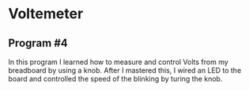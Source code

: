 # Voltemeter 
## Program #4 
In this program I learned how to measure and control Volts from my breadboard by using a knob.
After I mastered this, I wired an LED to the board and controlled the speed of the blinking by turing the knob.
